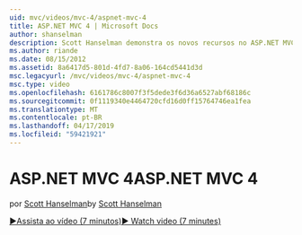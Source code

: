 ```yaml
---
uid: mvc/videos/mvc-4/aspnet-mvc-4
title: ASP.NET MVC 4 | Microsoft Docs
author: shanselman
description: Scott Hanselman demonstra os novos recursos no ASP.NET MVC 4.
ms.author: riande
ms.date: 08/15/2012
ms.assetid: 8a6417d5-801d-4fd7-8a06-164cd5441d3d
msc.legacyurl: /mvc/videos/mvc-4/aspnet-mvc-4
msc.type: video
ms.openlocfilehash: 6161786c8007f3f5dede3f6d36a6527abf68186c
ms.sourcegitcommit: 0f1119340e4464720cfd16d0ff15764746ea1fea
ms.translationtype: MT
ms.contentlocale: pt-BR
ms.lasthandoff: 04/17/2019
ms.locfileid: "59421921"
---
```

# <a name="aspnet-mvc-4"></a><span data-ttu-id="5085c-103">ASP.NET MVC 4</span><span class="sxs-lookup"><span data-stu-id="5085c-103">ASP.NET MVC 4</span></span>

<span data-ttu-id="5085c-104">por [Scott Hanselman](https://github.com/shanselman)</span><span class="sxs-lookup"><span data-stu-id="5085c-104">by [Scott Hanselman](https://github.com/shanselman)</span></span>

[<span data-ttu-id="5085c-105">&#9654;Assista ao vídeo (7 minutos)</span><span class="sxs-lookup"><span data-stu-id="5085c-105">&#9654; Watch video (7 minutes)</span></span>](https://channel9.msdn.com/Blogs/ASP-NET-Site-Videos/aspnet-mvc-4)
